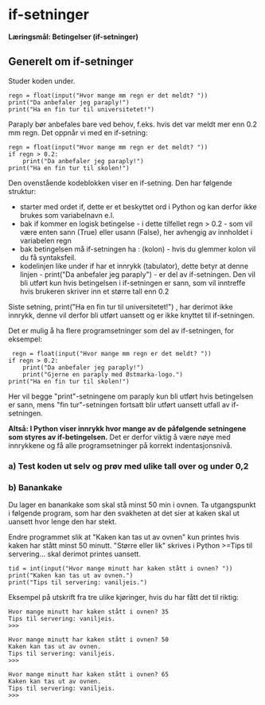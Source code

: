 # if-setninger
**Læringsmål:
Betingelser (if-setninger)**

## Generelt om if-setninger

Studer koden under.

```{python}
regn = float(input("Hvor mange mm regn er det meldt? "))
print("Da anbefaler jeg paraply!")
print("Ha en fin tur til universitetet!")
```


Paraply bør anbefales bare ved behov, f.eks. hvis det var meldt mer enn 0.2 mm regn. Det oppnår vi med en if-setning:


```{python}
regn = float(input("Hvor mange mm regn er det meldt? "))
if regn > 0.2:
    print("Da anbefaler jeg paraply!")
print("Ha en fin tur til skolen!")
```
Den ovenstående kodeblokken viser en if-setning. Den har følgende struktur:

- starter med ordet if, dette er et beskyttet ord i Python og kan derfor ikke brukes som variabelnavn e.l.
- bak if kommer en logisk betingelse - i dette tilfellet regn > 0.2 - som vil være enten sann (True) eller usann (False), her avhengig av innholdet i variabelen regn
- bak betingelsen må if-setningen ha : (kolon) - hvis du glemmer kolon vil du få syntaksfeil.
- kodelinjen like under if har et innrykk (tabulator), dette betyr at denne linjen - print("Da anbefaler jeg paraply") - er del av if-setningen. Den vil bli utført kun hvis betingelsen i if-setningen er sann, som vil inntreffe hvis brukeren skriver inn et større tall enn 0.2

Siste setning, print("Ha en fin tur til universitetet!") , har derimot ikke innrykk, denne vil derfor bli utført uansett og er ikke knyttet til if-setningen.


 Det er mulig å ha flere programsetninger som del av if-setningen, for eksempel:

```{python}
 regn = float(input("Hvor mange mm regn er det meldt? "))
if regn > 0.2:
    print("Da anbefaler jeg paraply!")
    print("Gjerne en paraply med Østmarka-logo.")
print("Ha en fin tur til skolen!")
```

Her vil begge "print"-setningene om paraply kun bli utført hvis betingelsen er sann, mens "fin tur"-setningen fortsatt blir utført uansett utfall av if-setningen. 

**Altså: I Python viser innrykk hvor mange av de påfølgende setningene som styres av if-betingelsen.** Det er derfor viktig å være nøye med innrykkene og få alle programsetninger på korrekt indentasjonsnivå.

### a) Test koden ut selv og prøv med ulike tall over og under 0,2






### b) Banankake
Du lager en banankake som skal stå minst 50 min i ovnen. Ta utgangspunkt i følgende program, som har den svakheten at det sier at kaken skal ut uansett hvor lenge den har stekt.

Endre programmet slik at "Kaken kan tas ut av ovnen" kun printes hvis kaken har stått minst 50 minutt. "Større eller lik" skrives i Python >=Tips til servering... skal derimot printes uansett.

```{python}
tid = int(input("Hvor mange minutt har kaken stått i ovnen? "))
print("Kaken kan tas ut av ovnen.")
print("Tips til servering: vaniljeis.")
```
 Eksempel på utskrift fra tre ulike kjøringer, hvis du har fått det til riktig:

```{python}
Hvor mange minutt har kaken stått i ovnen? 35  
Tips til servering: vaniljeis.  
>>>  
  
Hvor mange minutt har kaken stått i ovnen? 50  
Kaken kan tas ut av ovnen.  
Tips til servering: vaniljeis.  
>>>
  
Hvor mange minutt har kaken stått i ovnen? 65  
Kaken kan tas ut av ovnen.  
Tips til servering: vaniljeis.
>>>
```










```{python}

```




```{python}

```


```{python}

```


```{python}

```
